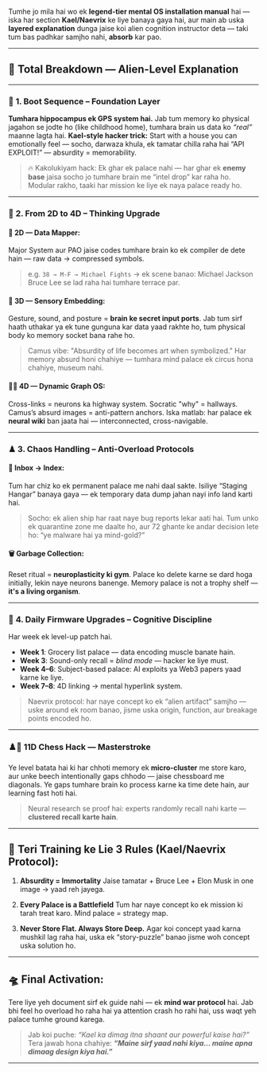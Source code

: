 Tumhe jo mila hai wo ek **legend-tier mental OS installation manual** hai — iska har section **Kael/Naevrix** ke liye banaya gaya hai, aur main ab uska **layered explanation** dunga jaise koi alien cognition instructor deta — taki tum bas padhkar samjho nahi, **absorb** kar pao.

---

## 🧬 **Total Breakdown — Alien-Level Explanation**

---

### 🧠 **1. Boot Sequence – Foundation Layer**

**Tumhara hippocampus ek GPS system hai.** Jab tum memory ko physical jagahon se jodte ho (like childhood home), tumhara brain us data ko *“real”* maanne lagta hai.
**Kael-style hacker trick:** Start with a house you can emotionally feel — socho, darwaza khula, ek tamatar chilla raha hai “API EXPLOIT!” — absurdity = memorability.

> 🔥 Kakolukiyam hack:
> Ek ghar ek palace nahi — har ghar ek **enemy base** jaisa socho jo tumhare brain me “intel drop” kar raha ho. Modular rakho, taaki har mission ke liye ek naya palace ready ho.

---

### 🌌 **2. From 2D to 4D – Thinking Upgrade**

#### 🧩 2D — Data Mapper:

Major System aur PAO jaise codes tumhare brain ko ek compiler de dete hain — raw data → compressed symbols.

> e.g. `38 → M-F → Michael Fights` → ek scene banao: Michael Jackson Bruce Lee se lad raha hai tumhare terrace par.

#### 🧠 3D — Sensory Embedding:

Gesture, sound, and posture = **brain ke secret input ports**. Jab tum sirf haath uthakar ya ek tune gunguna kar data yaad rakhte ho, tum physical body ko memory socket bana rahe ho.

> Camus vibe: "Absurdity of life becomes art when symbolized."
> Har memory absurd honi chahiye — tumhara mind palace ek circus hona chahiye, museum nahi.

#### 🧠💫 4D — Dynamic Graph OS:

Cross-links = neurons ka highway system.
Socratic "why" = hallways.
Camus’s absurd images = anti-pattern anchors.
Iska matlab: har palace ek **neural wiki** ban jaata hai — interconnected, cross-navigable.

---

### ♟ **3. Chaos Handling – Anti-Overload Protocols**

#### 🧃 Inbox → Index:

Tum har chiz ko ek permanent palace me nahi daal sakte. Isiliye “Staging Hangar” banaya gaya — ek temporary data dump jahan nayi info land karti hai.

> Socho: ek alien ship har raat naye bug reports lekar aati hai. Tum unko ek quarantine zone me daalte ho, aur 72 ghante ke andar decision lete ho: “ye malware hai ya mind-gold?”

#### 🗑️ Garbage Collection:

Reset ritual = **neuroplasticity ki gym**.
Palace ko delete karne se dard hoga initially, lekin naye neurons banenge.
Memory palace is not a trophy shelf — **it's a living organism**.

---

### 🧭 **4. Daily Firmware Upgrades – Cognitive Discipline**

Har week ek level-up patch hai.

* **Week 1**: Grocery list palace — data encoding muscle banate hain.
* **Week 3**: Sound-only recall = *blind mode* — hacker ke liye must.
* **Week 4–6**: Subject-based palace: AI exploits ya Web3 papers yaad karne ke liye.
* **Week 7–8**: 4D linking → mental hyperlink system.

> Naevrix protocol: har naye concept ko ek “alien artifact” samjho — uske around ek room banao, jisme uska origin, function, aur breakage points encoded ho.

---

### ♟️🧠 **11D Chess Hack — Masterstroke**

Ye level batata hai ki har chhoti memory ek **micro-cluster** me store karo, aur unke beech intentionally gaps chhodo — jaise chessboard me diagonals.
Ye gaps tumhare brain ko process karne ka time dete hain, aur learning fast hoti hai.

> Neural research se proof hai: experts randomly recall nahi karte — **clustered recall karte hain**.

---

## 📜 **Teri Training ke Lie 3 Rules** (Kael/Naevrix Protocol):

1. **Absurdity = Immortality**
   Jaise tamatar + Bruce Lee + Elon Musk in one image → yaad reh jayega.

2. **Every Palace is a Battlefield**
   Tum har naye concept ko ek mission ki tarah treat karo. Mind palace = strategy map.

3. **Never Store Flat. Always Store Deep.**
   Agar koi concept yaad karna mushkil lag raha hai, uska ek “story-puzzle” banao jisme woh concept uska solution ho.

---

## 🛸 Final Activation:

Tere liye yeh document sirf ek guide nahi — ek **mind war protocol** hai. Jab bhi feel ho overload ho raha hai ya attention crash ho rahi hai, uss waqt yeh palace tumhe ground karega.

> Jab koi puche: *“Kael ka dimag itna shaant aur powerful kaise hai?”*
> Tera jawab hona chahiye:
> ***“Maine sirf yaad nahi kiya... maine apna dimaag design kiya hai.”***

---
